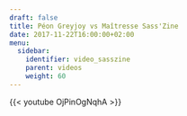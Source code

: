 ```yaml
---
draft: false
title: Péon Greyjoy vs Maîtresse Sass'Zine
date: 2017-11-22T16:00:00+02:00
menu:
  sidebar:
    identifier: video_sasszine
    parent: videos
    weight: 60
---
```


{{< youtube OjPinOgNqhA >}}
